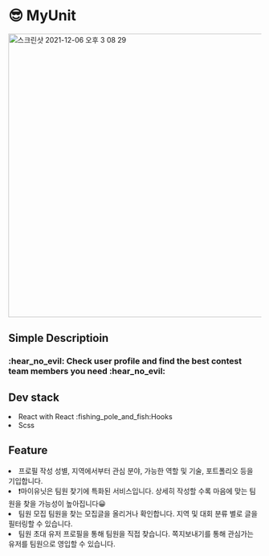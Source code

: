 # :sunglasses:	MyUnit
<img width="564" alt="스크린샷 2021-12-06 오후 3 08 29" src="https://user-images.githubusercontent.com/64008899/144796190-7c5ec367-29e5-4be9-8ae8-7c4c52d6ba8e.png">
<h2>Simple Descriptioin</h2>
<h3>:hear_no_evil:	Check user profile and find the best contest team members you need :hear_no_evil:</h3>
<h2>Dev stack</h2>
<li>React with React :fishing_pole_and_fish:Hooks</li>
<li>Scss</li>
<h2>Feature</h2>
<li>프로필 작성 성별, 지역에서부터 관심 분야, 가능한 역할 및 기술, 포트폴리오 등을 기입합니다.</li>

<li>❗마이유닛은 팀원 찾기에 특화된 서비스입니다. 상세히 작성할 수록 마음에 맞는 팀원을 찾을 가능성이 높아집니다😀</li>

<li>팀원 모집 팀원을 찾는 모집글을 올리거나 확인합니다. 지역 및 대회 분류 별로 글을 필터링할 수 있습니다.</li>

<li>팀원 초대 유저 프로필을 통해 팀원을 직접 찾습니다. 쪽지보내기를 통해 관심가는 유저를 팀원으로 영입할 수 있습니다.</li>
